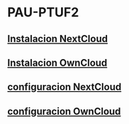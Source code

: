 # PAU-PTUF2

## [Instalacion NextCloud](/nextcloud/guide.md)

## [Instalacion OwnCloud](/owncloud/guide.md)

## [configuracion NextCloud](/conf-nextcloud/guide.md)

## [configuracion OwnCloud](/conf-owncloud/guide.md)